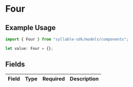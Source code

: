 # Four

## Example Usage

```typescript
import { Four } from "syllable-sdk/models/components";

let value: Four = {};
```

## Fields

| Field       | Type        | Required    | Description |
| ----------- | ----------- | ----------- | ----------- |